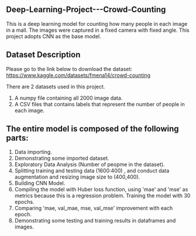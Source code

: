 ## Deep-Learning-Project---Crowd-Counting

This is a deep learning model for counting how many people in each image in a mall. The images were captured in a fixed camera with fixed angle. This project adopts CNN as the base model.

## Dataset Description
Please go to the link below to download the dataset:
https://www.kaggle.com/datasets/fmena14/crowd-counting

There are 2 datasets used in this project. 

1. A numpy file containing all 2000 image data.
2. A CSV files that contains labels that represent the number of people in each image.

## The entire model is composed of the following parts:

1. Data importing.
2. Demonstrating some imported dataset.
3. Exploratory Data Analysis (Number of peopme in the dataset).
4. Splitting training and testing data (1600:400) , and conduct data augmentation and resizing image size to (400,400).
5. Building CNN Model.
6. Compiling the model with Huber loss function, using 'mae' and 'mse' as metrics because this is a regression problem. Training the model with 30 epochs.
7. Comparing 'mae, val_mae, mse, val_mse' improvement with each epoch.
8. Demonstrating some testing and training results in dataframes and images.
